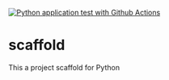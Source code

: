 [![Python application test with Github Actions](https://github.com/MohammadElsharqawy/scaffold/actions/workflows/main.yml/badge.svg)](https://github.com/MohammadElsharqawy/scaffold/actions/workflows/main.yml)


# scaffold
This a project scaffold for Python
